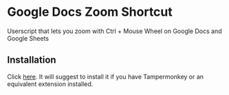 # Google Docs Zoom Shortcut
Userscript that lets you zoom with Ctrl + Mouse Wheel on Google Docs and Google Sheets

## Installation

Click [here](https://github.com/burgyl/google-docs-zoom-shortcut/raw/master/google-docs-zoom-shortcut.user.js). It will suggest to install it if you have Tampermonkey or an equivalent extension installed.
